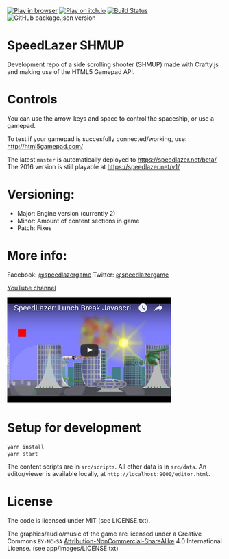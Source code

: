 [![Play in browser](https://img.shields.io/badge/play-browser-yellowgreen)](https://speedlazer.net)
[![Play on itch.io](https://img.shields.io/badge/play-itch.io-yellowgreen)](https://thaisi.itch.io/speedlazer)
[![Build Status](https://travis-ci.org/speedlazer/speedlazer.svg?branch=master)](https://travis-ci.org/speedlazer/speedlazer)
![GitHub package.json version](https://img.shields.io/github/package-json/v/speedlazer/speedlazer)

# SpeedLazer SHMUP

Development repo of a side scrolling shooter (SHMUP) made with Crafty.js and making use of the
HTML5 Gamepad API.

# Controls

You can use the arrow-keys and space to control the spaceship, or use a gamepad.

To test if your gamepad is succesfully connected/working, use:
http://html5gamepad.com/

The latest `master` is automatically deployed to https://speedlazer.net/beta/  
The 2016 version is still playable at https://speedlazer.net/v1/


# Versioning:

- Major: Engine version (currently 2)
- Minor: Amount of content sections in game
- Patch: Fixes

# More info:

Facebook: [@speedlazergame](https://facebook.com/speedlazergame)
Twitter: [@speedlazergame](https://twitter.com/speedlazergame)

[YouTube channel](https://www.youtube.com/channel/UCghWG8lQYJYig3oTPL3sbrQ)

[![YouTube Lunch and Learn](https://raw.githubusercontent.com/matthijsgroen/game-play/master/docs/images/youtube-2015-12-10.png)](http://www.theguild.nl/lunch-break-game-development)

# Setup for development

```
yarn install
yarn start
```

The content scripts are in `src/scripts`. All other data is in
`src/data`. An editor/viewer is available locally, at `http://localhost:9000/editor.html`.

# License

The code is licensed under MIT (see LICENSE.txt).

The graphics/audio/music of the game are licensed
under a Creative Commons
`BY-NC-SA` [Attribution-NonCommercial-ShareAlike](http://creativecommons.org/licenses/by-nc-sa/4.0/) 4.0 International License.
(see app/images/LICENSE.txt)


